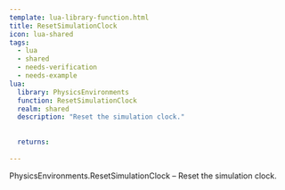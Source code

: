 ```yaml
---
template: lua-library-function.html
title: ResetSimulationClock
icon: lua-shared
tags:
  - lua
  - shared
  - needs-verification
  - needs-example
lua:
  library: PhysicsEnvironments
  function: ResetSimulationClock
  realm: shared
  description: "Reset the simulation clock."
  
  
  returns:
    
---
```


<div class="lua__search__keywords">
PhysicsEnvironments.ResetSimulationClock &#x2013; Reset the simulation clock.
</div>
